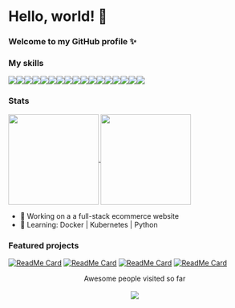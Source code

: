 # Hello, world! 👋

### Welcome to my GitHub profile ✨

### My skills

<img src="https://img.shields.io/badge/html5%20-%23E34F26.svg?&style=for-the-badge&logo=html5&logoColor=white" /><img src="https://img.shields.io/badge/css3%20-%231572B6.svg?&style=for-the-badge&logo=css3&logoColor=white" /><img src="https://img.shields.io/badge/SASS%20-hotpink.svg?&style=for-the-badge&logo=SASS&logoColor=white" /><img src="https://img.shields.io/badge/javascript%20-%23323330.svg?&style=for-the-badge&logo=javascript&logoColor=%23F7DF1E" /><img src="https://img.shields.io/badge/typescript%20-%23007ACC.svg?&style=for-the-badge&logo=typescript&logoColor=white" /><img src="https://img.shields.io/badge/node.js%20-%2343853D.svg?&style=for-the-badge&logo=node.js&logoColor=white" /><img src="https://img.shields.io/badge/express.js%20-%23404d59.svg?&style=for-the-badge" /><img src ="https://img.shields.io/badge/MongoDB-%234ea94b.svg?&style=for-the-badge&logo=mongodb&logoColor=white"/><img src="https://img.shields.io/badge/react%20-%2320232a.svg?&style=for-the-badge&logo=react&logoColor=%2361DAFB" /><img src="https://img.shields.io/badge/react_native%20-%2320232a.svg?&style=for-the-badge&logo=react&logoColor=%2361DAFB" /><img src="https://img.shields.io/badge/vuejs%20-%2335495e.svg?&style=for-the-badge&logo=vue.js&logoColor=%234FC08D" /><img src="https://img.shields.io/badge/angular%20-%23DD0031.svg?&style=for-the-badge&logo=angular&logoColor=white" /><img src="https://img.shields.io/badge/tailwindcss%20-%2338B2AC.svg?&style=for-the-badge&logo=tailwind-css&logoColor=white" /><img src="https://img.shields.io/badge/jquery%20-%230769AD.svg?&style=for-the-badge&logo=jquery&logoColor=white" /><img src="https://img.shields.io/badge/webpack%20-%238DD6F9.svg?&style=for-the-badge&logo=webpack&logoColor=black" /><img src="https://img.shields.io/badge/git%20-%23F05033.svg?&style=for-the-badge&logo=git&logoColor=white" /><img src="https://img.shields.io/badge/github%20-%23121011.svg?&style=for-the-badge&logo=github&logoColor=white" />

### Stats
<a href="https://github.com/EvonuX">
  <img align="center" src="https://github-readme-stats.vercel.app/api?username=EvonuX&show_icons=true&count_private=true" height="180em" style="max-width:100%;" />
  <img align="center" src="https://github-readme-stats.vercel.app/api/top-langs/?username=EvonuX&layout=compact" height="180em" style="max-width:100%;" />
</a>



- 🔭 Working on a a full-stack ecommerce website
- 🌱 Learning: Docker | Kubernetes | Python

### Featured projects

[![ReadMe Card](https://github-readme-stats.vercel.app/api/pin/?username=EvonuX&repo=React-Dad-Jokes-v2)](https://github.com/EvonuX/React-Dad-Jokes-v2)
[![ReadMe Card](https://github-readme-stats.vercel.app/api/pin/?username=EvonuX&repo=react-rest-countries)](https://github.com/EvonuX/react-rest-countries)
[![ReadMe Card](https://github-readme-stats.vercel.app/api/pin/?username=EvonuX&repo=Vue-Movies)](https://github.com/EvonuX/Vue-Movies)
[![ReadMe Card](https://github-readme-stats.vercel.app/api/pin/?username=EvonuX&repo=my-unsplash-vue)](https://github.com/EvonuX/my-unsplash-vue)

<p align="center"> 
  Awesome people visited so far<br><br>
  <img src="https://profile-counter.glitch.me/EvonuX/count.svg" />
</p>

